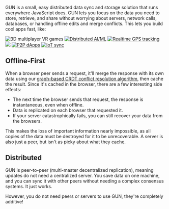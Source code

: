 GUN is a small, easy distributed data sync and storage solution that runs everywhere JavaScript does. GUN lets you focus on the data you need to store, retrieve, and share without worrying about servers, network calls, databases, or handling offline edits and merge conflicts. This lets you build cool apps fast, like:

![](https://gun.eco/see/3dvr.gif "3D multiplayer VR games")
[![](https://gun.eco/see/aiml.gif "Distributed AI/ML")](https://github.com/cstefanache/cstefanache.github.io/blob/master/_posts/2016-08-02-gun-db-artificial-knowledge-sharing.md#gundb)
[![](https://gun.eco/see/gps.gif "Realtime GPS tracking")](http://gps.gundb.io/)
[![](https://gun.eco/see/dataviz.gif)](https://github.com/lmangani/gun-scape#gun-scape "Data Viz")
[![](https://gun.eco/see/p2p.gif "P2P dApps")](https://github.com/amark/gun/wiki/Auth)
[![](https://gun.eco/see/iot.gif "IoT sync")](https://github.com/Stefdv/gun-ui-lcd#okay-what-about-gundb-)

## Offline-First

When a browser peer sends a request, it'll merge the response with its own data using our [graph-based CRDT conflict resolution algorithm](https://github.com/amark/gun/wiki/Conflict-Resolution-with-Guns), then cache the result. Since it's cached in the browser, there are a few interesting side effects:

 - The next time the browser sends that request, the response is instantaneous, even when offline.
 - Data is replicated on each browser that requested it.
 - If your server catastrophically fails, you can still recover your data from the browsers.

This makes the loss of important information nearly impossible, as all copies of the data must be destroyed for it to be unrecoverable. A server is also just a peer, but isn't as picky about what they cache.

## Distributed

GUN is peer-to-peer (multi-master decentralized replication), meaning updates do not need a centralized server. You save data on one machine, and you can sync it with other peers without needing a complex consensus systems. It just works.

However, you do not need peers or servers to use GUN, they're completely additive!